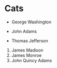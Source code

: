 # Cats

- George Washington
* John Adams
+ Thomas Jefferson


1. James Madison
1. James Monroe
1. John Quincy Adams
